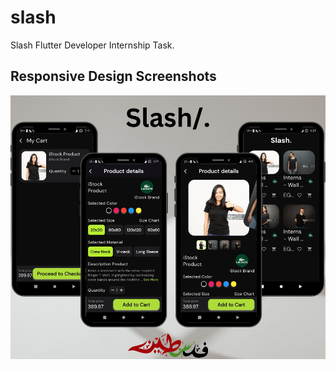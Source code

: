 # slash

Slash Flutter Developer Internship Task.

## Responsive Design Screenshots

<img src="https://github.com/mo7amedsayed74/Slash/blob/main/app%20screens/slash%20banner.png">
